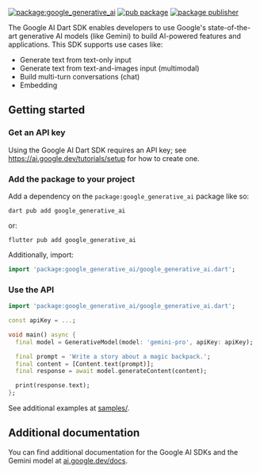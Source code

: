[![package:google_generative_ai](https://github.com/google/generative-ai-dart/actions/workflows/google_generative_ai.yml/badge.svg)](https://github.com/google/generative-ai-dart/actions/workflows/google_generative_ai.yml)
[![pub package](https://img.shields.io/pub/v/google_generative_ai.svg)](https://pub.dev/packages/google_generative_ai)
[![package publisher](https://img.shields.io/pub/publisher/google_generative_ai.svg)](https://pub.dev/packages/google_generative_ai/publisher)

The Google AI Dart SDK enables developers to use Google's state-of-the-art
generative AI models (like Gemini) to build AI-powered features and
applications. This SDK supports use cases like:

-   Generate text from text-only input
-   Generate text from text-and-images input (multimodal)
-   Build multi-turn conversations (chat)
-   Embedding

## Getting started

### Get an API key

Using the Google AI Dart SDK requires an API key; see
https://ai.google.dev/tutorials/setup for how to create one.

### Add the package to your project

Add a dependency on the `package:google_generative_ai` package like so:

```shell
dart pub add google_generative_ai
```

or:

```shell
flutter pub add google_generative_ai
```

Additionally, import:

```dart
import 'package:google_generative_ai/google_generative_ai.dart';
```

### Use the API

```dart
import 'package:google_generative_ai/google_generative_ai.dart';

const apiKey = ...;

void main() async {
  final model = GenerativeModel(model: 'gemini-pro', apiKey: apiKey);

  final prompt = 'Write a story about a magic backpack.';
  final content = [Content.text(prompt)];
  final response = await model.generateContent(content);

  print(response.text);
};
```

See additional examples at
[samples/](https://github.com/google/generative-ai-dart/tree/main/samples).

## Additional documentation

You can find additional documentation for the Google AI SDKs and the Gemini
model at [ai.google.dev/docs](https://ai.google.dev/docs).
